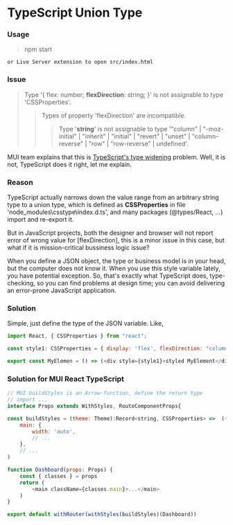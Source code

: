 TypeScript Union Type
=====

### Usage
> npm start 

    or Live Server extension to open src/index.html 

### Issue
> Type '{ flex: number; **flexDirection**: string; }' is not assignable to type 'CSSProperties'.
>> Types of property 'flexDirection' are incompatible.
>>> Type '**string**' is not assignable to type '"column" | "-moz-initial" | "inherit" | "initial" | "revert" | "unset" | "column-reverse" | "row" | "row-reverse" | undefined'.

MUI team explains that this is [TypeScript's type widening](https://material-ui.com/#using-createstyles-to-defeat-type-widening) problem. Well, it is not, TypeScript does it right, let me explain.

### Reason

TypeScript actually narrows down the value range from an arbitrary string type to a union type, which is defined as **CSSProperties** in file 'node_modules\csstype\index.d.ts', and many packages (@types/React, ...) import and re-export it.

But in JavaScript projects, both the designer and browser will not report error of wrong value for [flexDirection], this is a minor issue in this case, but what if it is mission-critical bussiness logic issue?

When you define a JSON object, the type or business model is in your head, but the computer does not know it. When you use this style variable lately, you have potential exception. So, that's exactly what TypeScript does, type-checking, so you can find problems at design time; you can avoid delivering an error-prone JavaScript application.

### Solution

Simple, just define the type of the JSON variable. Like,

```JavaScript
import React, { CSSProperties } from "react";

const style1: CSSProperties = { display: 'flex', flexDirection: "column" }

export const MyElemen = () => (<div style={style1}>styled MyElement</div>)
```

### Solution for MUI React TypeScript

```JavaScript
// MUI buildStyles is an Arrow-function, define the return type
// import ...
interface Props extends WithStyles, RouteComponentProps{

const buildStyles = (theme: Theme):Record<string, CSSProperties> =>  ({
    main: {
        width: 'auto',
        // ...
    },
    // ...
)

function Dashboard(props: Props) {
    const { classes } = props
    return (
        <main className={classes.main}>...</main>
    )
}

export default withRouter(withStyles(buildStyles)(Dashboard))

```
